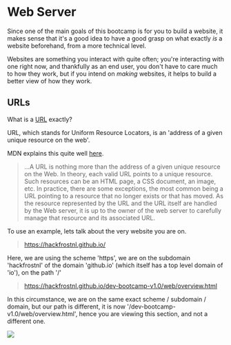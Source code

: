 # Web Server

Since one of the main goals of this bootcamp is for you to build a website, it makes sense that it's a good idea to have a good grasp on what exactly _is_ a website beforehand, from a more technical level.

Websites are something you interact with quite often; you're interacting with one right now, and thankfully as an end user, you don't have to care much to how they work, but if you intend on _making_ websites, it helps to build a better view of how they work.

## URLs

What is a [URL](https://en.wikipedia.org/wiki/URL) exactly?

URL, which stands for Uniform Resource Locators, is an 'address of a given unique resource on the web'.

MDN explains this quite well [here](https://developer.mozilla.org/en-US/docs/Learn/Common_questions/What_is_a_URL).

> ...A URL is nothing more than the address of a given unique resource on the Web. In theory, each valid URL points to a unique resource. Such resources can be an HTML page, a CSS document, an image, etc. In practice, there are some exceptions, the most common being a URL pointing to a resource that no longer exists or that has moved. As the resource represented by the URL and the URL itself are handled by the Web server, it is up to the owner of the web server to carefully manage that resource and its associated URL.

To use an example, lets talk about the very website you are on.

> https://hackfrostnl.github.io/

Here, we are using the scheme 'https', we are on the subdomain 'hackfrostnl' of the domain 'github.io' (which itself has a top level domain of 'io'), on the path '/'

> https://hackfrostnl.github.io/dev-bootcamp-v1.0/web/overview.html

In this circumstance, we are on the same exact scheme / subdomain / domain, but our path is different, it is now '/dev-bootcamp-v1.0/web/overview.html', hence you are viewing this section, and not a different one.

![](https://media.gcflearnfree.org/content/55784768317faa316096bef2_06_10_2015/fullurlending_image2.png)

